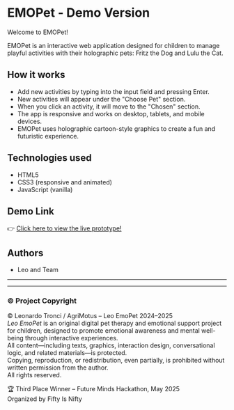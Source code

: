 # EMOPet - Demo Version

Welcome to EMOPet!

EMOPet is an interactive web application designed for children to manage playful activities with their holographic pets: Fritz the Dog and Lulu the Cat.

## How it works

- Add new activities by typing into the input field and pressing Enter.
- New activities will appear under the "Choose Pet" section.
- When you click an activity, it will move to the "Chosen" section.
- The app is responsive and works on desktop, tablets, and mobile devices.
- EMOPet uses holographic cartoon-style graphics to create a fun and futuristic experience.

## Technologies used

- HTML5
- CSS3 (responsive and animated)
- JavaScript (vanilla)

## Demo Link

👉 [Click here to view the live prototype!](https://tizmt.github.io/EmoPet-Demo/)

## Authors

- Leo and Team
---
---

### © Project Copyright

© Leonardo Tronci / AgriMotus – Leo EmoPet 2024–2025  
*Leo EmoPet* is an original digital pet therapy and emotional support project for children, designed to promote emotional awareness and mental well-being through interactive experiences.  
All content—including texts, graphics, interaction design, conversational logic, and related materials—is protected.  
Copying, reproduction, or redistribution, even partially, is prohibited without written permission from the author.  
All rights reserved.

🏆 Third Place Winner – Future Minds Hackathon, May 2025  
Organized by Fifty Is Nifty
